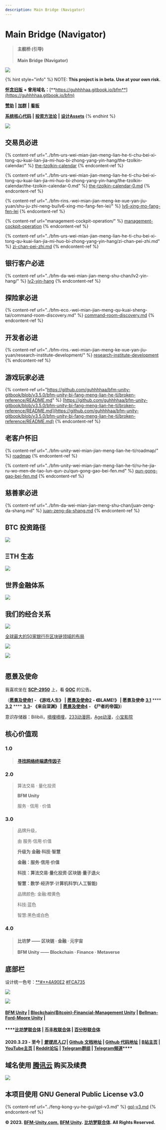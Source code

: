 ```yaml
---
description: Main Bridge (Navigator)
---
```


# Main Bridge (Navigator)

> #### 主舰桥 (引导)
>
> **Main Bridge (Navigator)**

![](../.gitbook/assets/OK6W\_koKDTOqqqLDbIoPAnX28uhvA7L7rCRXv1CKxGU.jpeg)

{% hint style="info" %}
NOTE: **This project is in beta. Use at your own risk.**

[**怀念旧版**](https://guhhhhaa.gitbook.io/bfm-unity-doc-v1/) **+ 曾用域名：**[**https://guhhhhaa.gitbook.io/bfm**](https://guhhhhaa.gitbook.io/bfm)

[**赞助**](https://www.bfm-unity.com/bfm-da-bi-fang-meng-shu-chan/juan-zeng-da-shang) **|** [**加群**](https://www.bfm-unity.com/bfm-unity-bi-fang-meng-lian-he-ti/ru-he-jia-ru-wo-men-de-tao-lun-qun-zu) **|** [**看板**](https://trello.com/b/z4aDgNAL/todolist)

[**系统核心代码**](https://www.bfm-unity.com/bfm-dins.-bi-fang-meng-gong-cheng-she-ji-yuan/ruan-jian-bfm-on-python) **|** [**投资方法论**](https://guhhhhaa.gitbook.io/joinquant/jin-rong-li-lun-zong-jie) **|** [**设计Assets**](https://share.weiyun.com/l21pilUf)
{% endhint %}

![](<../.gitbook/assets/BFM Unity 2.0.png>)

## 交易员必进

{% content-ref url="../bfm-urs-wei-mian-jian-meng-lian-he-ti-chu-bei-xi-tong-qu-kuai-lian-jia-mi-huo-bi-zhong-yang-yin-hang/the-tzolkin-calendar/" %}
[the-tzolkin-calendar](../bfm-urs-wei-mian-jian-meng-lian-he-ti-chu-bei-xi-tong-qu-kuai-lian-jia-mi-huo-bi-zhong-yang-yin-hang/the-tzolkin-calendar/)
{% endcontent-ref %}

{% content-ref url="../bfm-urs-wei-mian-jian-meng-lian-he-ti-chu-bei-xi-tong-qu-kuai-lian-jia-mi-huo-bi-zhong-yang-yin-hang/the-tzolkin-calendar/the-tzolkin-calendar-0.md" %}
[the-tzolkin-calendar-0.md](../bfm-urs-wei-mian-jian-meng-lian-he-ti-chu-bei-xi-tong-qu-kuai-lian-jia-mi-huo-bi-zhong-yang-yin-hang/the-tzolkin-calendar/the-tzolkin-calendar-0.md)
{% endcontent-ref %}

{% content-ref url="../bfm-rins.-wei-mian-jian-meng-ke-xue-yan-jiu-yuan/shu-ju-zhi-neng-bu/lv6-xing-mo-fang-fen-lei/" %}
[lv6-xing-mo-fang-fen-lei](../bfm-rins.-wei-mian-jian-meng-ke-xue-yan-jiu-yuan/shu-ju-zhi-neng-bu/lv6-xing-mo-fang-fen-lei/)
{% endcontent-ref %}

{% content-ref url="management-cockpit-operation/" %}
[management-cockpit-operation](management-cockpit-operation/)
{% endcontent-ref %}

{% content-ref url="../bfm-urs-wei-mian-jian-meng-lian-he-ti-chu-bei-xi-tong-qu-kuai-lian-jia-mi-huo-bi-zhong-yang-yin-hang/zi-chan-pei-zhi.md" %}
[zi-chan-pei-zhi.md](../bfm-urs-wei-mian-jian-meng-lian-he-ti-chu-bei-xi-tong-qu-kuai-lian-jia-mi-huo-bi-zhong-yang-yin-hang/zi-chan-pei-zhi.md)
{% endcontent-ref %}

## 银行客户必进

{% content-ref url="../bfm-da-wei-mian-jian-meng-shu-chan/lv2-yin-hang/" %}
[lv2-yin-hang](../bfm-da-wei-mian-jian-meng-shu-chan/lv2-yin-hang/)
{% endcontent-ref %}

## 探险家必进

{% content-ref url="../bfm-eco.-wei-mian-jian-meng-qu-kuai-sheng-tai/command-room-discovery.md" %}
[command-room-discovery.md](../bfm-eco.-wei-mian-jian-meng-qu-kuai-sheng-tai/command-room-discovery.md)
{% endcontent-ref %}

## 开发者必进

{% content-ref url="../bfm-rins.-wei-mian-jian-meng-ke-xue-yan-jiu-yuan/research-institute-development/" %}
[research-institute-development](../bfm-rins.-wei-mian-jian-meng-ke-xue-yan-jiu-yuan/research-institute-development/)
{% endcontent-ref %}

## 游戏玩家必进

{% content-ref url="https://github.com/guhhhhaa/bfm-unity-gitbook/blob/v3.5.0/bfm-unity-bi-fang-meng-lian-he-ti/broken-reference/README.md" %}
[https://github.com/guhhhhaa/bfm-unity-gitbook/blob/v3.5.0/bfm-unity-bi-fang-meng-lian-he-ti/broken-reference/README.md](https://github.com/guhhhhaa/bfm-unity-gitbook/blob/v3.5.0/bfm-unity-bi-fang-meng-lian-he-ti/broken-reference/README.md)
{% endcontent-ref %}

## 老客户怀旧

{% content-ref url="../bfm-unity-wei-mian-jian-meng-lian-he-ti/roadmap/" %}
[roadmap](../bfm-unity-wei-mian-jian-meng-lian-he-ti/roadmap/)
{% endcontent-ref %}

{% content-ref url="../bfm-unity-wei-mian-jian-meng-lian-he-ti/ru-he-jia-ru-wo-men-de-tao-lun-qun-zu/qun-gong-gao-bei-fen.md" %}
[qun-gong-gao-bei-fen.md](../bfm-unity-wei-mian-jian-meng-lian-he-ti/ru-he-jia-ru-wo-men-de-tao-lun-qun-zu/qun-gong-gao-bei-fen.md)
{% endcontent-ref %}

## 慈善家必进

{% content-ref url="../bfm-da-wei-mian-jian-meng-shu-chan/juan-zeng-da-shang.md" %}
[juan-zeng-da-shang.md](../bfm-da-wei-mian-jian-meng-shu-chan/juan-zeng-da-shang.md)
{% endcontent-ref %}

## ₿TC 投资路径 <a href="#tc-tou-zi-lu-jing" id="tc-tou-zi-lu-jing"></a>

![](../.gitbook/assets/DeFi\_3.png)

## **ΞTH** 生态 <a href="#th-sheng-tai" id="th-sheng-tai"></a>

![](../.gitbook/assets/EF558F261BCE694919B0240C57CF96E8.jpg)

## 世界金融体系 <a href="#shi-jie-jin-rong-ti-xi" id="shi-jie-jin-rong-ti-xi"></a>

![](https://gblobscdn.gitbook.com/assets%2F-M39hAhDwZfzJY4Aou3y%2F-MS\_tTSvZKlvXeOtD3RP%2F-MS\_x7kDam1NfXrnkUMP%2F%E5%B1%8F%E5%B9%95%E5%BF%AB%E7%85%A7%202021-02-03%20%E4%B8%8A%E5%8D%8811.33.58.png?alt=media\&token=ff3b182b-101b-4f9a-b9b7-fa0e7b45233e)

## 我们的经合关系 <a href="#zhan-lve-he-zuo-huo-ban" id="zhan-lve-he-zuo-huo-ban"></a>

![](<../.gitbook/assets/BFM Unity 战略合作伙伴.png>)

[全球最大的50家银行在区块链领域的布局](https://cloud.tencent.com/developer/article/1356837)

![](<../.gitbook/assets/BFM Unity B级友商.png>)

![](<../.gitbook/assets/BFM Unity C级别友商.png>)

<figure><img src="../.gitbook/assets/BFM Unity D级别友商.png" alt=""><figcaption></figcaption></figure>

## 愿景及使命 <a href="#yuan-jing-ji-shi-ming" id="yuan-jing-ji-shi-ming"></a>

我喜欢坐在 [**SCP-2950**](http://scp-wiki-cn.wikidot.com/scp-2950) 上，看 [**GOC**](http://scp-wiki-cn.wikidot.com/goc-hub-page) 的公告。

（[**愿景及使命1**](https://xiaoheimi.net/index.php/vod/play/id/36392/sid/1/nid/1.html) **- 《游戏人生》 |** [**愿景及使命2**](https://xiaoheimi.net/index.php/vod/play/id/12405/sid/1/nid/1.html) **- 《BLAME!》 | 愿景及使命** [**3.1**](https://xiaoheimi.net/index.php/vod/detail/id/36637.html) \*\*\*\* [**3.2**](https://xiaoheimi.net/index.php/vod/detail/id/12152.html) \*\*\*\* [**3.3**](https://xiaoheimi.net/index.php/vod/detail/id/41193.html)**- 《来自深渊》 |** [**愿景及使命4**](https://www.bilibili.com/bangumi/play/ss4098/) **- 《尸者的帝国》**）

意识存储器：Bilibili，[嘀哩嘀哩](https://dilidili.online/)，[233动漫网](https://www.dm233.me/)，[Age动漫](https://www.agefans.cc/)，[小宝影院](https://xiaoheimi.net/)

## ‌核心价值观

### 1.0

> #### [寻找网络终端遗传因子](https://www.dilidili3.com/play/7107-1-1/)

### 2.0

> 算法交易 · 量化投资
>
> **BFM Unity**
>
> 服务 · 信用 · 价值

### 3.0

> 品牌升级，
>
> 由 服务·信用·价值
>
> **升级为 金融·科技·智慧**
>
> **金融：服务·信用·价值**
>
> **科技：算法交易·量化投资·区块链·量子退火**
>
> **智慧：数学·经济学·计算机科学(人工智能)**
>
> 品牌颜色: 金融:橙黄色
>
> 科技:蓝色
>
> 智慧:黑色或白色

### 4.0

> #### **比坊梦 —— 区块链 · 金融 · 元宇宙**
>
> **BF​M Unity —— Blockchain · Finance · Metaverse**

## 底部栏‌ <a href="#di-bu-lan" id="di-bu-lan"></a>

设计统一色号：[\*\*#\*\*4A90E2](https://www.color-hex.com/color/4a90e2) [#FCA735](https://www.color-hex.com/color/fca735)

![](../.gitbook/assets/编组.png)

![](../.gitbook/assets/比坊梦新LOGO3.png)

#### ​[BFM Unity](https://www.bfm-unity.com/) | [Blockchain(₿itcoin)-Financial-Management Unity](https://www.bfm-unity.com/) | [Bellman-Ford-Moore Unity](https://www.bfm-unity.com/) | <a href="#fm-unity-itcoinfinancemanagement-unity-bellmanfordmoore-unity-bfm-lian-ti-2020-3-23-zhi-jin-guan-li" id="fm-unity-itcoinfinancemanagement-unity-bellmanfordmoore-unity-bfm-lian-ti-2020-3-23-zhi-jin-guan-li"></a>

#### \*\*\*\*[**比坊梦联合体**](https://www.bfm-unity.com/) **|** [**币丰枚联合体**](https://www.bfm-unity.com/) **|** [**百分秒联合体**](https://www.bfm-unity.com/) <a href="#fm-unity-itcoinfinancemanagement-unity-bellmanfordmoore-unity-bfm-lian-ti-2020-3-23-zhi-jin-guan-li" id="fm-unity-itcoinfinancemanagement-unity-bellmanfordmoore-unity-bfm-lian-ti-2020-3-23-zhi-jin-guan-li"></a>

#### 2020.3.23 - 至今 | [_**管理员入口**_](https://app.gitbook.com/@guhhhhaa/s/bfm/) **|** [**Github 文档地址**](https://github.com/guhhhhaa/bfm-gitbook) **|** [**Github 代码地址**](https://github.com/guhhhhaa/bfm-group-file) **|** [**B站主页**](https://space.bilibili.com/11708778) **|** [**YouTube主页**](https://www.youtube.com/channel/UCfiSjf-6Sxnf0t9J2xGVzuA) **|** [**Reddit论坛**](https://www.reddit.com/r/BFM\_Unity/) **|** [**Telegram群组**](https://t.me/BFMUnity) **|** [**Telegram频道**](https://t.me/BFM\_Unity)\*\*\*\* <a href="#fm-unity-itcoinfinancemanagement-unity-bellmanfordmoore-unity-bfm-lian-ti-2020-3-23-zhi-jin-guan-li" id="fm-unity-itcoinfinancemanagement-unity-bellmanfordmoore-unity-bfm-lian-ti-2020-3-23-zhi-jin-guan-li"></a>

## 域名使用 [腾讯云](https://console.cloud.tencent.com/domain) 购买及续费

![](<../.gitbook/assets/屏幕快照 2021-04-11 下午7.59.52.png>)

## 本项目使用 GNU General Public License v3.0

{% content-ref url="../feng-kong-yu-he-gui/gpl-v3.md" %}
[gpl-v3.md](../feng-kong-yu-he-gui/gpl-v3.md)
{% endcontent-ref %}

**© 2023.** [**BFM-Unity.com.**](https://www.bfm-unity.com/) [**BFM Unity**](https://www.bfm-unity.com/)**.** [**比坊梦联合体**](https://www.bfm-unity.com/)**. All Rights Reserved.**
